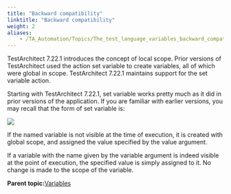 ```yaml
--- 
title: "Backward compatibility"
linktitle: "Backward compatibility"
weight: 2
aliases: 
    - /TA_Automation/Topics/The_test_language_variables_backward_compatible.html
---
```


TestArchitect 7.22.1 introduces the concept of local scope. Prior versions of TestArchitect used the action set variable to create variables, all of which were global in scope. TestArchitect 7.22.1 maintains support for the set variable action.

Starting with TestArchitect 7.22.1, set variable works pretty much as it did in prior versions of the application. If you are familiar with earlier versions, you may recall that the form of set variable is:

![](/images//Images/set_variable_ex02.png)

If the named variable is not visible at the time of execution, it is created with global scope, and assigned the value specified by the value argument.

If a variable with the name given by the variable argument is indeed visible at the point of execution, the specified value is simply assigned to it. No change is made to the scope of the variable.

**Parent topic:**[Variables](/TA_Automation/Topics/The_test_language_variables.html)

